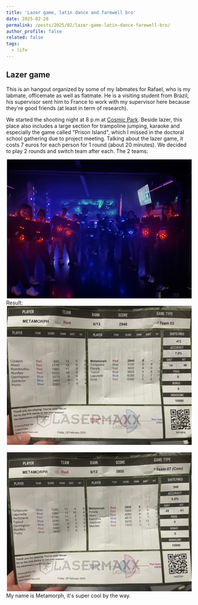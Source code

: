 ```yaml
---
title: 'Lazer game, latin dance and farewell bro'
date: 2025-02-28
permalink: /posts/2025/02/lazer-game-latin-dance-farewell-bro/
author_profile: false
related: false
tags:
  - life
---
```

## Lazer game
This is an hangout organized by some of my labmates for Rafael, who is my labmate, officemate as well as flatmate. He is a visiting student from Brazil, his supervisor sent him to France to work with my supervisor here because they're good friends (at least in term of research).

We started the shooting night at 8 p.m at [Cosmic Park](https://www.google.com/maps/place/Cosmic+Park+54/@48.684242,6.2003571,15.94z/data=!4m14!1m7!3m6!1s0x479499787e26db93:0xc362fa5fa4c7833b!2sCosmic+Park+54!8m2!3d48.6848449!4d6.2041101!16s%2Fg%2F11hms47jd1!3m5!1s0x479499787e26db93:0xc362fa5fa4c7833b!8m2!3d48.6848449!4d6.2041101!16s%2Fg%2F11hms47jd1?entry=ttu&g_ep=EgoyMDI1MDMxMS4wIKXMDSoASAFQAw%3D%3D). Beside lazer, this place also includes a large section for trampoline jumping, karaoke and especially the game called "Prison Island", which I missed in the doctoral school gathering due to project meeting. Talking about the lazer game, it costs 7 euros for each person for 1 round (about 20 minutes). We decided to play 2 rounds and switch team after each.
The 2 teams:
<div style="text-align: center;">
    <img src="/images/lazer-game-latin-dance-farewell-bro/IMG_3960.JPG" alt="Centered Resized Image" width="500" />
</div>
Result:
<div style="text-align: center;">
    <img src="/images/lazer-game-latin-dance-farewell-bro/game1.jpg" alt="Centered Resized Image" width="500" />
</div>
<br>
<div style="text-align: center;">
    <img src="/images/lazer-game-latin-dance-farewell-bro/game2.jpg" alt="Centered Resized Image" width="500" />
</div>
My name is Metamorph, it's super cool by the way.

